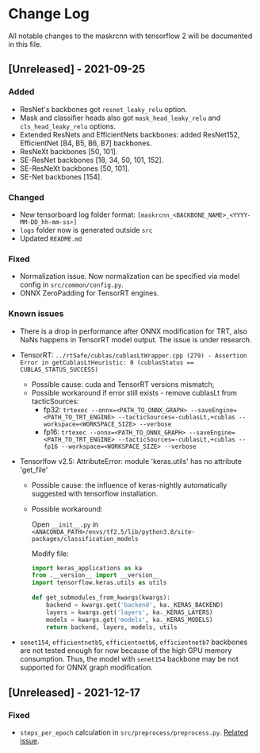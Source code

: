 # Change Log
All notable changes to the maskrcnn with tensorflow 2 will be documented in this file.

 
## [Unreleased] - 2021-09-25

### Added
- ResNet's backbones got `resnet_leaky_relu` option.
- Mask and classifier heads also got `mask_head_leaky_relu` and `cls_head_leaky_relu` options.
- Extended ResNets and EfficientNets backbones: added ResNet152, EfficientNet [B4, B5, B6, B7] backbones.
- ResNeXt backbones [50, 101].
- SE-ResNet backbones [18, 34, 50, 101, 152].
- SE-ResNeXt backbones [50, 101].
- SE-Net backbones [154].
 
### Changed
- New tensorboard log folder format: `[maskrcnn_<BACKBONE_NAME>_<YYYY-MM-DD_hh-mm-ss>]`
- `logs` folder now is generated outside `src`
- Updated `README.md`
 
### Fixed

* Normalization issue. Now normalization can be specified via model config in `src/common/config.py`. 
* ONNX ZeroPadding for TensorRT engines.

### Known issues

- There is a drop in performance after ONNX modification for TRT, also NaNs happens in TensorRT model output.
  The issue is under research.


- TensorRT: `../rtSafe/cublas/cublasLtWrapper.cpp (279) - Assertion Error in getCublasLtHeuristic: 0 (cublasStatus == CUBLAS_STATUS_SUCCESS)`
   
    * Possible cause: cuda and TensorRT versions mismatch;
    * Possible workaround if error still exists - remove cublasLt from tacticSources:
       * fp32:
          `trtexec --onnx=<PATH_TO_ONNX_GRAPH> --saveEngine=<PATH_TO_TRT_ENGINE> --tacticSources=-cublasLt,+cublas --workspace=<WORKSPACE_SIZE> --verbose`
       * fp16:
           `trtexec --onnx=<PATH_TO_ONNX_GRAPH> --saveEngine=<PATH_TO_TRT_ENGINE> --tacticSources=-cublasLt,+cublas --fp16 --workspace=<WORKSPACE_SIZE> --verbose`
    

- Tensorlfow v2.5: AttributeError: module 'keras.utils' has no attribute 'get_file'
       
   * Possible cause: the influence of keras-nightly automatically suggested with tensorflow installation.
   * Possible workaround:
         
     Open `__init__.py` in `<ANACONDA_PATH>/envs/tf2.5/lib/python3.8/site-packages/classification_models`
         
     Modify file:
     ```python
     import keras_applications as ka
     from .__version__ import __version__
     import tensorflow.keras.utils as utils
         
     def get_submodules_from_kwargs(kwargs):
         backend = kwargs.get('backend', ka._KERAS_BACKEND)
         layers = kwargs.get('layers', ka._KERAS_LAYERS)
         models = kwargs.get('models', ka._KERAS_MODELS)
         return backend, layers, models, utils
     ```
   
- `senet154`, `efficientnetb5`, `efficientnetb6`, `efficientnetb7` backbones are not tested enough for now because of the 
  high GPU memory consumption. Thus, the model with `senet154` backbone may be not supported for ONNX graph modification.

## [Unreleased] - 2021-12-17

### Fixed

* `steps_per_epoch` calculation in  `src/preprocess/preprocess.py`. 
   [Related issue](https://github.com/alexander-pv/maskrcnn_tf2/issues/9).